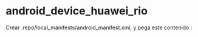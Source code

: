 # android_device_huawei_rio

Crear .repo/local_manifests/android_manifest.xml, y pega este contenido : 

<?xml version="1.0" encoding="UTF-8"?>
<manifest>
  <project name="allurba/android_device_huawei_rio" path="device/huawei/rio" remote="github" revision="slim7.1" />
  <project name="Huawei-Dev/android_kernel_huawei_msm8939" path="kernel/huawei/msm8939" remote="github" revision="7.1.1" />
  <project name="Huawei-Dev/android_vendor_huawei_rio" path="vendor/huawei/rio" remote="github" revision="7.1.1" />
  <project name="LineageOS/android_packages_resources_devicesettings" path="packages/resources/devicesettings" remote="github"
revision="cm-14.1" />
</manifest>
